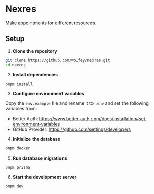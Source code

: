 # Nexres

Make appointments for different resources.

## Setup

1. **Clone the repository**

```bash
git clone https://github.com/WoIfey/nexres.git
cd nexres
```

2. **Install dependencies**

```bash
pnpm install
```

3. **Configure environment variables**

Copy the `env.example` file and rename it to `.env` and set the following variables from:

- Better Auth:
  https://www.better-auth.com/docs/installation#set-environment-variables
- GitHub Provider:
  https://github.com/settings/developers

4. **Initialize the database**

```bash
pnpm docker
```

5. **Run database migrations**

```bash
pnpm prisma
```

6. **Start the development server**

```bash
pnpm dev
```
